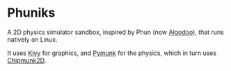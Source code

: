 # Phuniks

A 2D physics simulator sandbox, inspired by Phun (now [Algodoo](http://www.algodoo.com/)), that runs natively on Linux.

It uses [Kivy](https://kivy.org/) for graphics, and [Pymunk](https://www.pymunk.org/en/latest/) for the physics, which in turn uses [Chipmunk2D](https://chipmunk-physics.net/).
